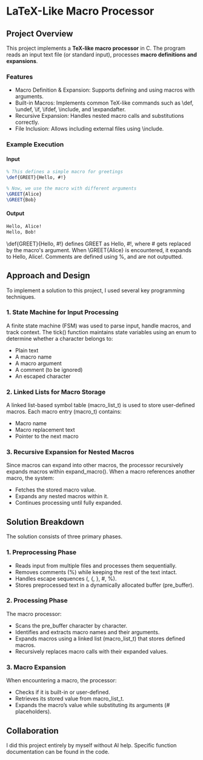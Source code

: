 # LaTeX-Like Macro Processor

## Project Overview

This project implements a **TeX-like macro processor** in C. The program reads an input text file (or standard input), processes **macro definitions and expansions**.

### Features
- Macro Definition & Expansion: Supports defining and using macros with arguments.
- Built-in Macros: Implements common TeX-like commands such as \def, \undef, \if, \ifdef, \include, and \expandafter.
- Recursive Expansion: Handles nested macro calls and substitutions correctly.
- File Inclusion: Allows including external files using \include.

### Example Execution

#### Input
```tex
% This defines a simple macro for greetings
\def{GREET}{Hello, #!} 

% Now, we use the macro with different arguments
\GREET{Alice}
\GREET{Bob}
```
#### Output
```tex
Hello, Alice!
Hello, Bob!
```
\def{GREET}{Hello, #!} defines GREET as Hello, #!, where # gets replaced by the macro's argument. When \GREET{Alice} is encountered, it expands to Hello, Alice!. 
Comments are defined using %, and are not outputted.

## Approach and Design

To implement a solution to this project, I used several key programming techniques.

### 1. State Machine for Input Processing
A finite state machine (FSM) was used to parse input, handle macros, and track context. The tick() function maintains state variables using an enum to determine whether a character belongs to:
- Plain text
- A macro name
- A macro argument
- A comment (to be ignored)
- An escaped character

### 2. Linked Lists for Macro Storage
A linked list-based symbol table (macro_list_t) is used to store user-defined macros. Each macro entry (macro_t) contains:
- Macro name
- Macro replacement text
- Pointer to the next macro

### 3. Recursive Expansion for Nested Macros
Since macros can expand into other macros, the processor recursively expands macros within expand_macro(). When a macro references another macro, the system:
- Fetches the stored macro value.
- Expands any nested macros within it.
- Continues processing until fully expanded.

## Solution Breakdown

The solution consists of three primary phases.

### 1. Preprocessing Phase
- Reads input from multiple files and processes them sequentially.
- Removes comments (%) while keeping the rest of the text intact.
- Handles escape sequences (\, {, }, #, %).
- Stores preprocessed text in a dynamically allocated buffer (pre_buffer).
### 2. Processing Phase
The macro processor:
- Scans the pre_buffer character by character.
- Identifies and extracts macro names and their arguments.
- Expands macros using a linked list (macro_list_t) that stores defined macros.
- Recursively replaces macro calls with their expanded values.
### 3. Macro Expansion
When encountering a macro, the processor:
- Checks if it is built-in or user-defined.
- Retrieves its stored value from macro_list_t.
- Expands the macro’s value while substituting its arguments (# placeholders).

## Collaboration

I did this project entirely by myself without AI help. Specific function documentation can be found in the code.

